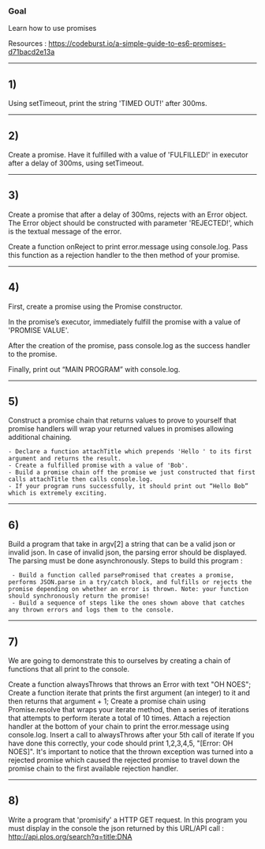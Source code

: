 
### Goal

Learn how to use promises

Resources : https://codeburst.io/a-simple-guide-to-es6-promises-d71bacd2e13a

----

## 1) 

Using setTimeout, print the string 'TIMED OUT!' after 300ms.

----

## 2) 

Create a promise. Have it fulfilled with a value of 'FULFILLED!' in executor after a delay of 300ms, using setTimeout.

-----

## 3) 

Create a promise that after a delay of 300ms, rejects with an Error object. The Error object should be constructed with parameter 'REJECTED!', which is the textual message of the error.

Create a function onReject to print error.message using console.log. Pass this function as a rejection handler to the then method of your promise.

---- 

## 4) 

First, create a promise using the Promise constructor.

In the promise’s executor, immediately fulfill the promise with a value of 'PROMISE VALUE'.

After the creation of the promise, pass console.log as the success handler to the promise.

Finally, print out “MAIN PROGRAM” with console.log.

----

## 5) 

Construct a promise chain that returns values to prove to yourself that promise handlers will wrap your returned values in promises allowing additional chaining.

    - Declare a function attachTitle which prepends 'Hello ' to its first argument and returns the result.
    - Create a fulfilled promise with a value of 'Bob'.
    - Build a promise chain off the promise we just constructed that first calls attachTitle then calls console.log.
    - If your program runs successfully, it should print out “Hello Bob” which is extremely exciting.

----

## 6) 


Build a program that take in argv[2] a string that can be a valid json or invalid json. In case of invalid json, the parsing error should be displayed. The parsing must be done asynchronously. Steps to build this program :

     - Build a function called parsePromised that creates a promise, performs JSON.parse in a try/catch block, and fulfills or rejects the promise depending on whether an error is thrown. Note: your function should synchronously return the promise!
     - Build a sequence of steps like the ones shown above that catches any thrown errors and logs them to the console.


----

## 7) 

We are going to demonstrate this to ourselves by creating a chain of functions that all print to the console.

Create a function alwaysThrows that throws an Error with text "OH NOES";
Create a function iterate that prints the first argument (an integer) to it and then returns that argument + 1;
Create a promise chain using Promise.resolve that wraps your iterate method, then a series of iterations that attempts to perform iterate a total of 10 times.
Attach a rejection handler at the bottom of your chain to print the error.message using console.log.
Insert a call to alwaysThrows after your 5th call of iterate
If you have done this correctly, your code should print 1,2,3,4,5, "[Error: OH NOES]". It's important to notice that the thrown exception was turned into a rejected promise which caused the rejected promise to travel down the promise chain to the first available rejection handler.

----

## 8)

Write a program that 'promisify' a HTTP GET request. In this program you must display in the console the json returned by this URL/API call : http://api.plos.org/search?q=title:DNA




